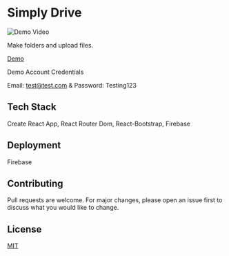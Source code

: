 
# Simply Drive

![Demo Video](https://media.giphy.com/media/z6HpUZ7JUPoSJRzxIF/giphy.gif)

Make folders and upload files.

[Demo](https://auth-dev-81b1f.web.app/)

 Demo Account Credentials
 
 Email: test@test.com & Password: Testing123


## Tech Stack

Create React App, React Router Dom, React-Bootstrap, Firebase
  
## Deployment

Firebase


## Contributing
Pull requests are welcome. For major changes, please open an issue first to discuss what you would like to change.

  
## License

[MIT](https://choosealicense.com/licenses/mit/)

  

